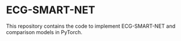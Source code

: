 # ECG-SMART-NET
This repository contains the code to implement ECG-SMART-NET and comparison models in PyTorch.
